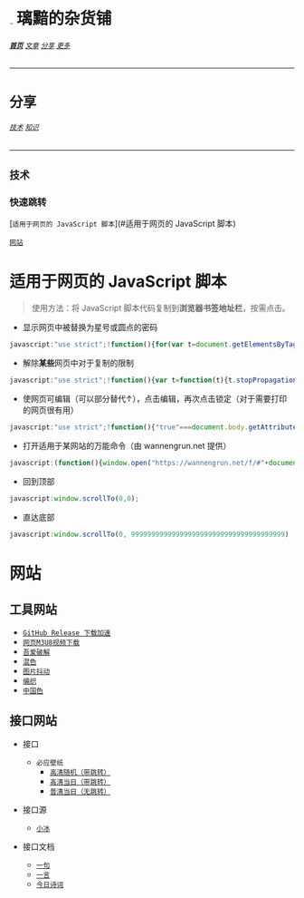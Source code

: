 # [<img src="C:/0/Blog/图标.png" alt="Logo" style="zoom:7%;" />](index.html) 璃黯的杂货铺

###### **[`首页`](index.html)**		[`文章`](文章.html)		[`分享`](分享.html)		[`更多`](更多.html)

---

# `分享`

###### [`技术`](分享_技术.html)		[`知识`](分享_知识.html)

----

## `技术`

### 快速跳转

[`适用于网页的 JavaScript 脚本`](#适用于网页的 JavaScript 脚本)

[`网站`](#网站)

# 适用于网页的 JavaScript 脚本

> 使用方法：将 JavaScript 脚本代码复制到**浏览器书签地址栏**，按需点击。

+ 显示网页中被替换为星号或圆点的密码

```javascript
javascript:"use strict";!function(){for(var t=document.getElementsByTagName("input"),e=0;e<t.length;e++)"password"===t[e].getAttribute("type")&&t[e].setAttribute("type","text")}();
```

+ 解除**某些**网页中对于复制的限制

```javascript
javascript:"use strict";!function(){var t=function(t){t.stopPropagation(),t.stopImmediatePropagation&&t.stopImmediatePropagation()};["copy","cut","contextmenu","selectstart","mousedown","mouseup","keydown","keypress","keyup"].forEach(function(e){document.documentElement.addEventListener(e,t,{capture:!0})})}();
```

+ 使网页可编辑（可以部分替代↑），点击编辑，再次点击锁定（对于需要打印的网页很有用）

```javascript
javascript:"use strict";!function(){"true"===document.body.getAttribute("contenteditable")?(document.body.setAttribute("contenteditable",!1)):(document.body.setAttribute("contenteditable",!0))}();
```

+ 打开适用于某网站的万能命令（由 wannengrun.net 提供）

```javascript
javascript:(function(){window.open("https://wannengrun.net/f/#"+document.location.href)})()
```

+ 回到顶部

```javascript
javascript:window.scrollTo(0,0);
```

+ 直达底部

```javascript
javascript:window.scrollTo(0, 99999999999999999999999999999999999999)
```



# 网站

## 工具网站

+ [`GitHub Release 下载加速`](https://gh.api.99988866.xyz/)
+ [`网页M3U8视频下载`](http://blog.luckly-mjw.cn/tool-show/m3u8-downloader/index.html?source=https://www.baidu.com/s?ie=UTF-8&wd=2)
+ [`吾爱破解`](https://www.52pojie.cn/)
+ [`混色`](https://blobmixer.14islands.com/)
+ [`图片抖动`](https://photomosh.com/)
+ [`编织`](http://weavesilk.com/)
+ [`中国色`](http://m.zhongguose.com/)

## 接口网站

+ 接口
  + `必应壁纸`
    + [`高清随机（带跳转）`](https://bing.img.run/rand_uhd.php)
    + [`高清当日（带跳转）`](https://bing.img.run/uhd.php)
    + [`普清当日（无跳转）`](https://api.dujin.org/bing/1920.php)
+ 接口源
  + [`小冰`](https://xiaobapi.top/api/)

+ 接口文档
  + [`一句`](http://yijuzhan.com/help/yiju_api.html)
  + [`一言`](https://developer.hitokoto.cn/introduce)
  + [`今日诗词`](https://www.jinrishici.com/doc/)